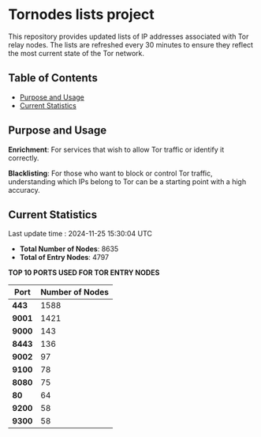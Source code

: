# Tornodes lists project

This repository provides updated lists of IP addresses associated with Tor relay nodes. The lists are refreshed every 30 minutes to ensure they reflect the most current state of the Tor network.

## Table of Contents

- [Purpose and Usage](#purpose-and-usage)
- [Current Statistics](#current-statistics)


## Purpose and Usage

**Enrichment**: For services that wish to allow Tor traffic or identify it correctly.

**Blacklisting**: For those who want to block or control Tor traffic, understanding which IPs belong to Tor can be a starting point with a high accuracy.

## Current Statistics

Last update time : 2024-11-25 15:30:04 UTC

- **Total Number of Nodes**: 8635
- **Total of Entry Nodes**: 4797

**TOP 10 PORTS USED FOR TOR ENTRY NODES**

| **Port** | **Number of Nodes** |
|------|-----------------|
| **443**   | 1588  |
| **9001**   | 1421  |
| **9000**   | 143  |
| **8443**   | 136  |
| **9002**   | 97  |
| **9100**   | 78  |
| **8080**   | 75  |
| **80**   | 64  |
| **9200**   | 58  |
| **9300**   | 58  |

